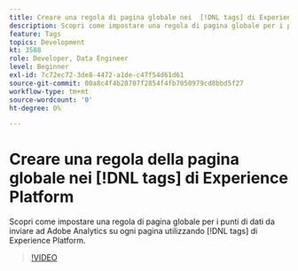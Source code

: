 ```yaml
---
title: Creare una regola di pagina globale nei  [!DNL tags] di Experience Platform
description: Scopri come impostare una regola di pagina globale per i punti di dati da inviare ad Adobe Analytics su ogni pagina utilizzando  [!DNL tags] di Experience Platform.
feature: Tags
topics: Development
kt: 3588
role: Developer, Data Engineer
level: Beginner
exl-id: 7c72ec72-3de8-4472-a1de-c47f54d61d61
source-git-commit: 00a8c4f4b28707f2854f4fb7050979cd8bbd5f27
workflow-type: tm+mt
source-wordcount: '0'
ht-degree: 0%

---
```


# Creare una regola della pagina globale nei [!DNL tags] di Experience Platform

Scopri come impostare una regola di pagina globale per i punti di dati da inviare ad Adobe Analytics su ogni pagina utilizzando [!DNL tags] di Experience Platform.

>[!VIDEO](https://video.tv.adobe.com/v/28769/?quality=12&learn=on)
